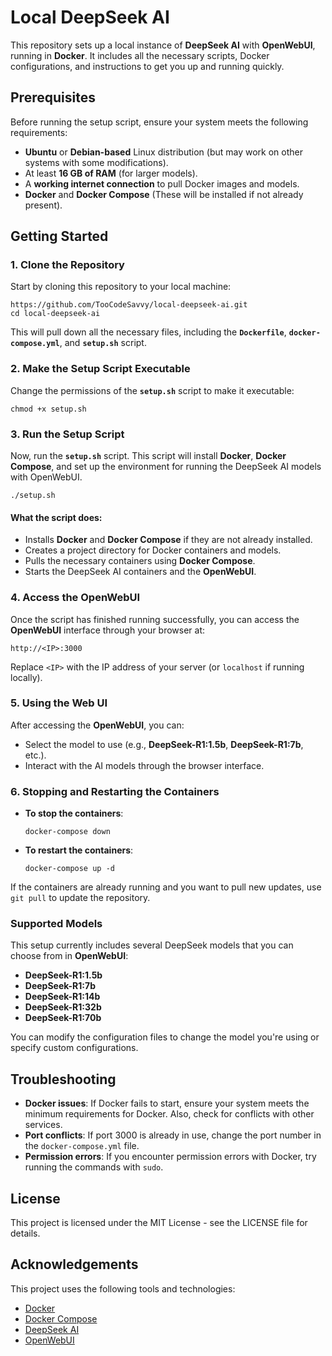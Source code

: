 Local DeepSeek AI
=================

This repository sets up a local instance of **DeepSeek AI** with **OpenWebUI**, running in **Docker**. It includes all the necessary scripts, Docker configurations, and instructions to get you up and running quickly.

Prerequisites
-------------

Before running the setup script, ensure your system meets the following requirements:

-   **Ubuntu** or **Debian-based** Linux distribution (but may work on other systems with some modifications).
-   At least **16 GB of RAM** (for larger models).
-   A **working internet connection** to pull Docker images and models.
-   **Docker** and **Docker Compose** (These will be installed if not already present).

Getting Started
---------------

### 1\. Clone the Repository

Start by cloning this repository to your local machine:
```
https://github.com/TooCodeSavvy/local-deepseek-ai.git
cd local-deepseek-ai
```
This will pull down all the necessary files, including the **`Dockerfile`**, **`docker-compose.yml`**, and **`setup.sh`** script.

### 2\. Make the Setup Script Executable

Change the permissions of the **`setup.sh`** script to make it executable:
```
chmod +x setup.sh
```
### 3\. Run the Setup Script

Now, run the **`setup.sh`** script. This script will install **Docker**, **Docker Compose**, and set up the environment for running the DeepSeek AI models with OpenWebUI.
```
./setup.sh
```
#### What the script does:

-   Installs **Docker** and **Docker Compose** if they are not already installed.
-   Creates a project directory for Docker containers and models.
-   Pulls the necessary containers using **Docker Compose**.
-   Starts the DeepSeek AI containers and the **OpenWebUI**.

### 4\. Access the OpenWebUI

Once the script has finished running successfully, you can access the **OpenWebUI** interface through your browser at:
```
http://<IP>:3000
```
Replace `<IP>` with the IP address of your server (or `localhost` if running locally).

### 5\. Using the Web UI

After accessing the **OpenWebUI**, you can:

-   Select the model to use (e.g., **DeepSeek-R1:1.5b**, **DeepSeek-R1:7b**, etc.).
-   Interact with the AI models through the browser interface.

### 6\. Stopping and Restarting the Containers

-   **To stop the containers**:
    ```
    docker-compose down
    ```
-   **To restart the containers**: 
    ```
    docker-compose up -d
    ```

If the containers are already running and you want to pull new updates, use `git pull` to update the repository.

### Supported Models

This setup currently includes several DeepSeek models that you can choose from in **OpenWebUI**:

-   **DeepSeek-R1:1.5b**
-   **DeepSeek-R1:7b**
-   **DeepSeek-R1:14b**
-   **DeepSeek-R1:32b**
-   **DeepSeek-R1:70b**

You can modify the configuration files to change the model you're using or specify custom configurations.

Troubleshooting
---------------

-   **Docker issues**: If Docker fails to start, ensure your system meets the minimum requirements for Docker. Also, check for conflicts with other services.
-   **Port conflicts**: If port 3000 is already in use, change the port number in the `docker-compose.yml` file.
-   **Permission errors**: If you encounter permission errors with Docker, try running the commands with `sudo`.

License
-------

This project is licensed under the MIT License - see the LICENSE file for details.

Acknowledgements
----------------

This project uses the following tools and technologies:

-   [Docker](https://www.docker.com/)
-   [Docker Compose](https://docs.docker.com/compose/)
-   [DeepSeek AI](https://www.deepseek.ai/)
-   [OpenWebUI](https://github.com/open-webui/open-webui)
